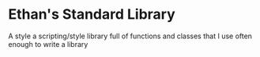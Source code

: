 # Ethan's Standard Library

A style a scripting/style library full of functions and classes that 
I use often enough to write a library